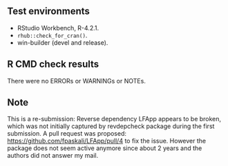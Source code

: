 ## Test environments
* RStudio Workbench, R-4.2.1.
* `rhub::check_for_cran()`.
* win-builder (devel and release).

## R CMD check results
There were no ERRORs or WARNINGs or NOTEs.

## Note
This is a re-submission: 
Reverse dependency LFApp appears to be broken, which was not initially 
captured by revdepcheck package during the first submission. A pull request was proposed: https://github.com/fpaskali/LFApp/pull/4 to fix the issue. However the package does
not seem active anymore since about 2 years and the authors did not answer my mail.
